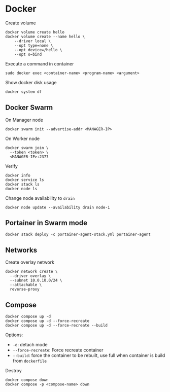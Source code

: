 # Docker

Create volume
```
docker volume create hello
docker volume create --name hello \
    --driver local \
    --opt type=none \
    --opt device=/hello \
    --opt o=bind
```
Execute a command in container
```
sudo docker exec <container-name> <program-name> <argument>
```

Show docker disk usage
```sh
docker system df
```
## Docker Swarm
On Manager node
```
docker swarm init --advertise-addr <MANAGER-IP>
```
On Worker node
```
docker swarm join \
  --token <token> \
  <MANAGER-IP>:2377
```
Verify
```
docker info
docker service ls
docker stack ls
docker node ls
```
Change node availability to `drain`
```
docker node update --availability drain node-1
```
## Portainer in Swarm mode
```
docker stack deploy -c portainer-agent-stack.yml portainer-agent
```
## Networks
Create overlay network
```
docker network create \
  --driver overlay \
  --subnet 10.0.10.0/24 \
  --attachable \
  reverse-proxy
```
## Compose
```
docker compose up -d
docker compose up -d --force-recreate
docker compose up -d --force-recreate --build
```
Options:
- `-d`: detach mode
- `--force-recreate`: Force recreate container
- `--build`: force the container to be rebuilt, use full when container is build from `dockerfile`

Destroy
```
docker compose down
docker compose -p <compose-name> down
```